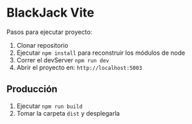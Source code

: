 # BlackJack Vite

Pasos para ejecutar proyecto:

1. Clonar repositorio
2. Ejecutar `npm install` para reconstruir los módulos de node
3. Correr el devServer `npm run dev`
4. Abrir el proyecto en: `http://localhost:5003`

## Producción

1. Ejecutar `npm run build`
2. Tomar la carpeta `dist` y desplegarla
